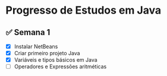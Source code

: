 # Progresso de Estudos em Java

## ✅ Semana 1
- [x] Instalar NetBeans
- [x] Criar primeiro projeto Java
- [x] Variáveis e tipos básicos em Java
- [ ] Operadores e Expressões aritméticas 